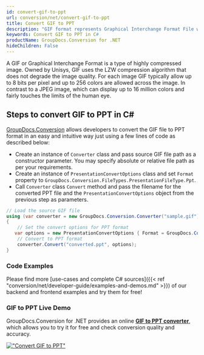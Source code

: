 ```yaml
---
id: convert-gif-to-ppt
url: conversion/net/convert-gif-to-ppt
title: Convert GIF to PPT
description: "GIF format represents Graphical Interchange Format File with .gif extension. Learn how to convert GIF to PPT file programmatically in C# language using GroupDocs.Conversion for .NET library."
keywords: Convert GIF to PPT in C#
productName: GroupDocs.Conversion for .NET
hideChildren: False
---
```


A GIF or Graphical Interchange Format is a type of highly compressed image. Owned by Unisys, GIF uses the LZW compression algorithm that does not degrade the image quality. For each image GIF typically allow up to 8 bits per pixel and up to 256 colors are allowed across the image. In contrast to a JPEG image, which can display up to 16 million colors and fairly touches the limits of the human eye.

## Steps to convert GIF to PPT in C#

[GroupDocs.Conversion](https://products.groupdocs.com/conversion/net) allows developers to convert the GIF file to PPT format in an easy and intuitive way just using a few lines of code as described below:

* Create an instance of `Converter` class and pass source GIF file path as a constructor parameter. You may specify absolute or relative file path as per your requirements. 
* Create an instance of `PresentationConvertOptions` class and set `Format` property to `GroupDocs.Conversion.FileTypes.PresentationFileType.Ppt`.
* Call `Converter` class `Convert` method and pass the filename for the converted PPT file and the `PresentationConvertOptions` object from the previous step as parameters.

```csharp
// Load the source GIF file
using (var converter = new GroupDocs.Conversion.Converter("sample.gif"))
{
    // Set the convert options for PPT format
   var options = new PresentationConvertOptions { Format = GroupDocs.Conversion.FileTypes.PresentationFileType.Ppt };
    // Convert to PPT format
    converter.Convert("converted.ppt", options);
}
```

### Code Examples

Please find more [use-cases and complete C# sources]({{< ref "conversion/net/developer-guide/examples-and-demos.md" >}}) of our backend and frontend examples and try them for free!

### GIF to PPT Live Demo

GroupDocs.Conversion for .NET provides an online [**GIF to PPT converter**](https://products.groupdocs.app/conversion/gif-to-ppt), which allows you to try it for free and check conversion quality and accuracy.

[!["Convert GIF to PPT"](conversion/net/images/convert-to-ppt/convert-gif-to-ppt.png)](https://products.groupdocs.app/conversion/gif-to-ppt)